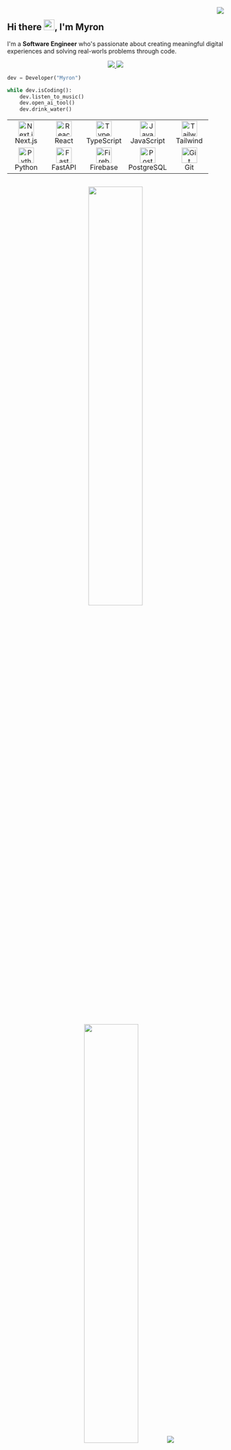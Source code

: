 <img align="right" src="https://komarev.com/ghpvc/?username=mossi1mj&style=for-the-badge&color=590d22&label=VISTORS&base=1387&abbreviated=true" />

## Hi there <img src="https://media.giphy.com/media/hvRJCLFzcasrR4ia7z/giphy.gif" width="25">, I'm Myron

I'm a **Software Engineer** who's passionate about creating meaningful digital experiences and solving real-worls problems through code.

<p align="center">
    <a href="mailto:mossjmyron@gmail.com" >
        <img src="https://img.shields.io/badge/e‑mail-D14836.svg?style=for-the-badge&logo=GMail&logoColor=white" />
    </a>
    <a href="https://www.linkedin.com/in/mossjmyron/" >
        <img src="https://img.shields.io/badge/linkedin-0077B5.svg?style=for-the-badge&logo=linkedin&logoColor=white" />
    </a>
</p>


```python
dev = Developer("Myron")

while dev.isCoding():
    dev.listen_to_music()
    dev.open_ai_tool()
    dev.drink_water()
```

<table align="center">
  <tr>
    <td align="center" width="72">
      <img src="https://skillicons.dev/icons?i=nextjs" width="36" height="36" alt="Next.js" />
      <br>Next.js
    </td>
    <td align="center" width="72">
      <img src="https://skillicons.dev/icons?i=react" width="36" height="36" alt="React" />
      <br>React
    </td>
    <td align="center" width="72">
      <img src="https://skillicons.dev/icons?i=typescript" width="36" height="36" alt="TypeScript" />
      <br>TypeScript
    </td>
    <td align="center" width="72">
      <img src="https://skillicons.dev/icons?i=javascript" width="36" height="36" alt="JavaScript" />
      <br>JavaScript
    </td>
    <td align="center" width="72">
      <img src="https://skillicons.dev/icons?i=tailwind" width="36" height="36" alt="Tailwind CSS" />
      <br>Tailwind
    </td>
  </tr>
  <tr>
    <td align="center" width="72">
      <img src="https://skillicons.dev/icons?i=python" width="36" height="36" alt="Python" />
      <br>Python
    </td>
    <td align="center" width="72">
      <img src="https://skillicons.dev/icons?i=fastapi" width="36" height="36" alt="FastAPI" />
      <br>FastAPI
    </td>
    <td align="center" width="72">
      <img src="https://skillicons.dev/icons?i=firebase" width="36" height="36" alt="Firebase" />
      <br>Firebase
    </td>
    <td align="center" width="72">
      <img src="https://skillicons.dev/icons?i=postgres" width="36" height="36" alt="PostgreSQL" />
      <br>PostgreSQL
    </td>
    <td align="center" width="72">
      <img src="https://skillicons.dev/icons?i=git" width="36" height="36" alt="Git" />
      <br>Git
    </td>
  </tr>
</table>

##

<p align="center">
  <img height="50%" width="auto" src ="https://github-readme-stats.vercel.app/api?username=mossi1mj&show_icons=true&count_private=true&theme=darcula&hide_border=true&hide=issues,contribs&bg_color=00000000">
  <img height="50%" width="auto" src ="https://github-readme-stats.vercel.app/api/top-langs/?username=mossi1mj&layout=compact&hide_border=true&theme=darcula&bg_color=00000000&langs_count=6&hide=jupyter%20notebook,tex,css,php&exclude_repo=Pacman-AI">
  <img src ="https://github-readme-streak-stats.herokuapp.com?user=mossi1mj&theme=darcula&hide_border=true&background=FFFFFF00">
  <br>
</p>

